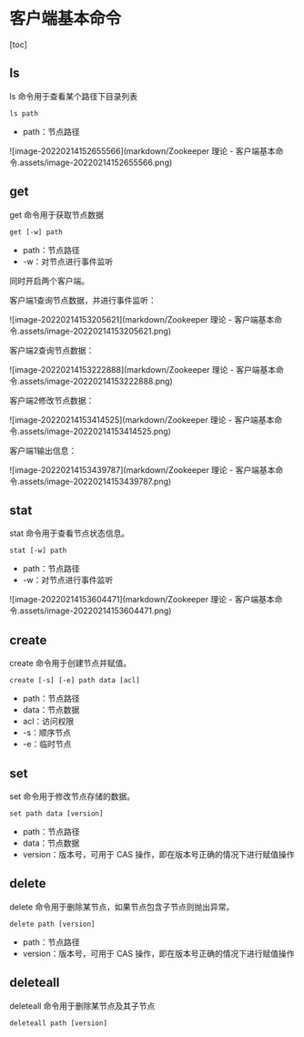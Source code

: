 # 客户端基本命令

[toc]

## ls

ls 命令用于查看某个路径下目录列表

```shell
ls path
```

-   path：节点路径

![image-20220214152655566](markdown/Zookeeper 理论 - 客户端基本命令.assets/image-20220214152655566.png)



## get

get 命令用于获取节点数据

```shell
get [-w] path
```

-   path：节点路径
-   -w：对节点进行事件监听



同时开启两个客户端。

客户端1查询节点数据，并进行事件监听：

![image-20220214153205621](markdown/Zookeeper 理论 - 客户端基本命令.assets/image-20220214153205621.png)

客户端2查询节点数据：

![image-20220214153222888](markdown/Zookeeper 理论 - 客户端基本命令.assets/image-20220214153222888.png)



客户端2修改节点数据：

![image-20220214153414525](markdown/Zookeeper 理论 - 客户端基本命令.assets/image-20220214153414525.png)

客户端1输出信息：

![image-20220214153439787](markdown/Zookeeper 理论 - 客户端基本命令.assets/image-20220214153439787.png)



## stat

stat 命令用于查看节点状态信息。

```shell
stat [-w] path
```

-   path：节点路径
-   -w：对节点进行事件监听

![image-20220214153604471](markdown/Zookeeper 理论 - 客户端基本命令.assets/image-20220214153604471.png)



## create

create 命令用于创建节点并赋值。

```shell
create [-s] [-e] path data [acl]
```

-   path：节点路径
-   data：节点数据
-   acl：访问权限
-   -s：顺序节点
-   -e：临时节点



## set

set 命令用于修改节点存储的数据。

```shell
set path data [version]
```

-   path：节点路径
-   data：节点数据
-   version：版本号，可用于 CAS 操作，即在版本号正确的情况下进行赋值操作



## delete

delete 命令用于删除某节点，如果节点包含子节点则抛出异常。

```shell
delete path [version]
```

-   path：节点路径
-   version：版本号，可用于 CAS 操作，即在版本号正确的情况下进行赋值操作



## deleteall

deleteall 命令用于删除某节点及其子节点

```
deleteall path [version]
```

